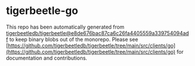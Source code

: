 # tigerbeetle-go
This repo has been automatically generated from [tigerbeetledb/tigerbeetle@e8de676bac87ca6c26fa4405559a339754094adf](https://github.com/tigerbeetledb/tigerbeetle/commit/e8de676bac87ca6c26fa4405559a339754094adf) to keep binary blobs out of the monorepo. Please see [https://github.com/tigerbeetledb/tigerbeetle/tree/main/src/clients/go](https://github.com/tigerbeetledb/tigerbeetle/tree/main/src/clients/go) for documentation and contributions.

